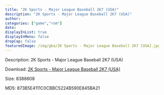```yaml
---
title: "2K Sports - Major League Baseball 2K7 (USA)"
description: "2K Sports - Major League Baseball 2K7 (USA)"
author: 
categories: ["game","rom"]
date: 
displayInList: true
displayInMenu: false
dropCap: false
featuredImage: /img/gba/2K Sports - Major League Baseball 2K7 [USA].jpg
---
```


Description: 2K Sports - Major League Baseball 2K7 (USA)

Download: <a style="text-decoration:underline;" href="https://mega.nz/#!TaAAiaLJ!XRwnUHvmWZikIM6PMMpP4DRRKl6kA8jqrT4NWzfOhHU" target = "_blank" rel = "nofollow" > 2K Sports - Major League Baseball 2K7 (USA)</a>

Size: 8388608

MD5: 873B5E4111C0CBBC5224B590E845BA21

